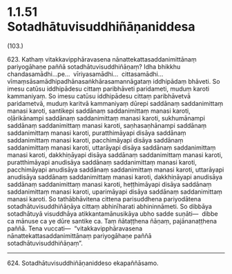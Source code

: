 

# 1.1.51 Sotadhātuvisuddhiñāṇaniddesa




(103.)

623\. Kathaṃ vitakkavipphāravasena nānattekattasaddanimittānaṃ pariyogāhaṇe paññā sotadhātuvisuddhiñāṇaṃ? Idha bhikkhu chandasamādhi…pe…  vīriyasamādhi…  cittasamādhi…  vīmaṃsāsamādhipadhānasaṅkhārasamannāgataṃ iddhipādaṃ bhāveti. So imesu catūsu iddhipādesu cittaṃ paribhāveti paridameti, muduṃ karoti kammaniyaṃ. So imesu catūsu iddhipādesu cittaṃ paribhāvetvā paridametvā, muduṃ karitvā kammaniyaṃ dūrepi saddānaṃ saddanimittaṃ manasi karoti, santikepi saddānaṃ saddanimittaṃ manasi karoti, oḷārikānampi saddānaṃ saddanimittaṃ manasi karoti, sukhumānampi saddānaṃ saddanimittaṃ manasi karoti, saṇhasaṇhānampi saddānaṃ saddanimittaṃ manasi karoti, puratthimāyapi disāya saddānaṃ saddanimittaṃ manasi karoti, pacchimāyapi disāya saddānaṃ saddanimittaṃ manasi karoti, uttarāyapi disāya saddānaṃ saddanimittaṃ manasi karoti, dakkhiṇāyapi disāya saddānaṃ saddanimittaṃ manasi karoti, puratthimāyapi anudisāya saddānaṃ saddanimittaṃ manasi karoti, pacchimāyapi anudisāya saddānaṃ saddanimittaṃ manasi karoti, uttarāyapi anudisāya saddānaṃ saddanimittaṃ manasi karoti, dakkhiṇāyapi anudisāya saddānaṃ saddanimittaṃ manasi karoti, heṭṭhimāyapi disāya saddānaṃ saddanimittaṃ manasi karoti, uparimāyapi disāya saddānaṃ saddanimittaṃ manasi karoti. So tathābhāvitena cittena parisuddhena pariyodātena sotadhātuvisuddhiñāṇāya cittaṃ abhinīharati abhininnāmeti. So dibbāya sotadhātuyā visuddhāya atikkantamānusikāya ubho sadde suṇāti—  dibbe ca mānuse ca ye dūre santike ca. Taṃ ñātaṭṭhena ñāṇaṃ, pajānanaṭṭhena paññā. Tena vuccati—  “vitakkavipphāravasena nānattekattasaddanimittānaṃ pariyogāhaṇe paññā sotadhātuvisuddhiñāṇaṃ”.

---

624\. Sotadhātuvisuddhiñāṇaniddeso ekapaññāsamo.





